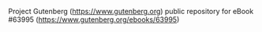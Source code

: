 Project Gutenberg (https://www.gutenberg.org) public repository for eBook #63995 (https://www.gutenberg.org/ebooks/63995)
